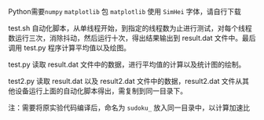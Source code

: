 Python需要`numpy` `matplotlib` 包
`matplotlib` 使用 `SimHei` 字体，请自行下载

test.sh 自动化脚本，从单线程开始，到指定的线程数为止进行测试，对每个线程数运行三次，消除抖动，然后运行十次，得出结果输出到 result.dat 文件中。最后调用 test.py 程序计算平均值以及绘图。

test.py 读取 result.dat 文件中的数据，进行平均值的计算以及统计图的绘制。

test2.py 读取 result.dat 以及 result2.dat 文件中的数据，result2.dat 文件从其他设备运行上面的自动化脚本得出，需复制到同一目录下。

注：需要将原实验代码编译后，命名为 `sudoku_` 放入同一目录中，以计算加速比